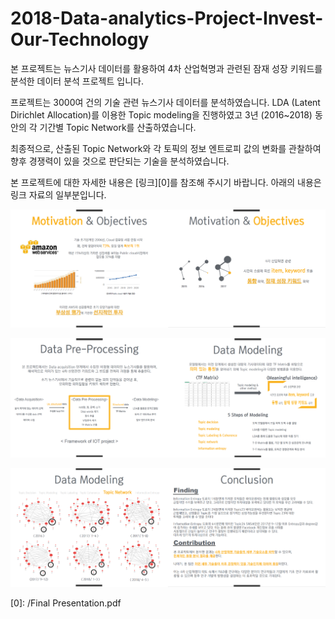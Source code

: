 # 2018-Data-analytics-Project-Invest-Our-Technology

본 프로젝트는 뉴스기사 데이터를 활용하여 4차 산업혁명과 관련된 잠재 성장 키워드를 분석한 데이터 분석 프로젝트 입니다.

프로젝트는 3000여 건의 기술 관련 뉴스기사 데이터를 분석하였습니다. LDA (Latent Dirichlet Allocation)를 이용한 Topic modeling을 진행하였고 3년 (2016~2018) 동안의 각 기간별 Topic Network를 산출하였습니다.

최종적으로, 산출된 Topic Network와 각 토픽의 정보 엔트로피 값의 변화를 관찰하여 향후 경쟁력이 있을 것으로 판단되는 기술을 분석하였습니다.

본 프로젝트에 대한 자세한 내용은 [링크][0]를 참조해 주시기 바랍니다. 아래의 내용은 링크 자료의 일부분입니다. 

![img1](/img1.PNG)

![img2](/img2.PNG)

![img3](/img3.PNG)

[0]: /Final Presentation.pdf